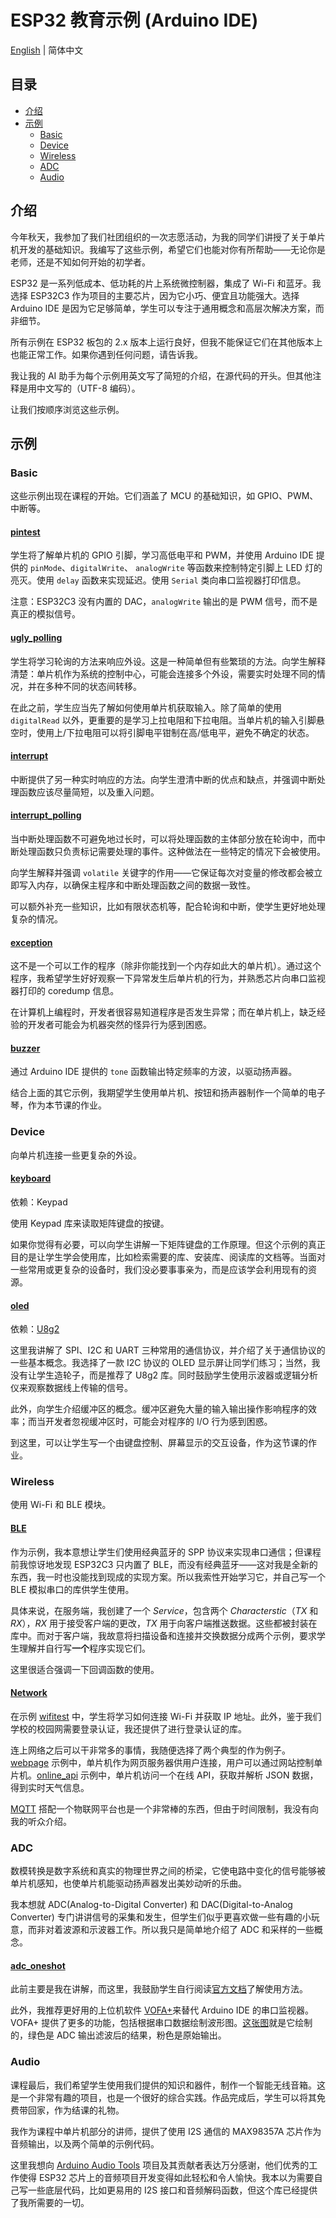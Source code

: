# ESP32 教育示例 (Arduino IDE)

[English](README.md) | 简体中文

## 目录

- [介绍](#介绍)
- [示例](#示例)
  - [Basic](#Basic)
  - [Device](#Device)
  - [Wireless](#Wireless)
  - [ADC](#ADC)
  - [Audio](#Audio)

## 介绍

今年秋天，我参加了我们社团组织的一次志愿活动，为我的同学们讲授了关于单片机开发的基础知识。我编写了这些示例，希望它们也能对你有所帮助——无论你是老师，还是不知如何开始的初学者。

ESP32 是一系列低成本、低功耗的片上系统微控制器，集成了 Wi-Fi 和蓝牙。我选择 ESP32C3 作为项目的主要芯片，因为它小巧、便宜且功能强大。选择 Arduino IDE 是因为它足够简单，学生可以专注于通用概念和高层次解决方案，而非细节。

所有示例在 ESP32 板包的 2.x 版本上运行良好，但我不能保证它们在其他版本上也能正常工作。如果你遇到任何问题，请告诉我。

我让我的 AI 助手为每个示例用英文写了简短的介绍，在源代码的开头。但其他注释是用中文写的（UTF-8 编码）。

让我们按顺序浏览这些示例。



## 示例

### Basic

这些示例出现在课程的开始。它们涵盖了 MCU 的基础知识，如 GPIO、PWM、中断等。

#### [pintest](Basic/pintest/)

学生将了解单片机的 GPIO 引脚，学习高低电平和 PWM，并使用 Arduino IDE 提供的 `pinMode`、`digitalWrite`、 `analogWrite` 等函数来控制特定引脚上 LED 灯的亮灭。使用 `delay` 函数来实现延迟。使用 `Serial` 类向串口监视器打印信息。

注意：ESP32C3 没有内置的 DAC，`analogWrite` 输出的是 PWM 信号，而不是真正的模拟信号。

#### [ugly_polling](Basic/ugly_polling/)

学生将学习轮询的方法来响应外设。这是一种简单但有些繁琐的方法。向学生解释清楚：单片机作为系统的控制中心，可能会连接多个外设，需要实时处理不同的情况，并在多种不同的状态间转移。

在此之前，学生应当先了解如何使用单片机获取输入。除了简单的使用 `digitalRead` 以外，更重要的是学习上拉电阻和下拉电阻。当单片机的输入引脚悬空时，使用上/下拉电阻可以将引脚电平钳制在高/低电平，避免不确定的状态。

#### [interrupt](Basic/interrupt/)

中断提供了另一种实时响应的方法。向学生澄清中断的优点和缺点，并强调中断处理函数应该尽量简短，以及重入问题。

#### [interrupt_polling](Basic/interrupt_polling/)

当中断处理函数不可避免地过长时，可以将处理函数的主体部分放在轮询中，而中断处理函数只负责标记需要处理的事件。这种做法在一些特定的情况下会被使用。

向学生解释并强调 `volatile` 关键字的作用——它保证每次对变量的修改都会被立即写入内存，以确保主程序和中断处理函数之间的数据一致性。

可以额外补充一些知识，比如有限状态机等，配合轮询和中断，使学生更好地处理复杂的情况。

#### [exception](Basic/exception/)

这不是一个可以工作的程序（除非你能找到一个内存如此大的单片机）。通过这个程序，我希望学生好好观察一下异常发生后单片机的行为，并熟悉芯片向串口监视器打印的 coredump 信息。

在计算机上编程时，开发者很容易知道程序是否发生异常；而在单片机上，缺乏经验的开发者可能会为机器突然的怪异行为感到困惑。

#### [buzzer](Basic/buzzer/)

通过 Arduino IDE 提供的 `tone` 函数输出特定频率的方波，以驱动扬声器。

结合上面的其它示例，我期望学生使用单片机、按钮和扬声器制作一个简单的电子琴，作为本节课的作业。



### Device

向单片机连接一些更复杂的外设。

#### [keyboard](Device/keyboard/)

依赖：Keypad

使用 Keypad 库来读取矩阵键盘的按键。

如果你觉得有必要，可以向学生讲解一下矩阵键盘的工作原理。但这个示例的真正目的是让学生学会使用库，比如检索需要的库、安装库、阅读库的文档等。当面对一些常用或更复杂的设备时，我们没必要事事亲为，而是应该学会利用现有的资源。

#### [oled](Device/oled/)

依赖：[U8g2](https://github.com/olikraus/u8g2)

这里我讲解了 SPI、I2C 和 UART 三种常用的通信协议，并介绍了关于通信协议的一些基本概念。我选择了一款 I2C 协议的 OLED 显示屏让同学们练习；当然，我没有让学生造轮子，而是推荐了 U8g2 库。同时鼓励学生使用示波器或逻辑分析仪来观察数据线上传输的信号。

此外，向学生介绍缓冲区的概念。缓冲区避免大量的输入输出操作影响程序的效率；而当开发者忽视缓冲区时，可能会对程序的 I/O 行为感到困惑。

到这里，可以让学生写一个由键盘控制、屏幕显示的交互设备，作为这节课的作业。



### Wireless

使用 Wi-Fi 和 BLE 模块。

#### [BLE](Wireless/BLE/)

作为示例，我本意想让学生们使用经典蓝牙的 SPP 协议来实现串口通信；但课程前我惊讶地发现 ESP32C3 只内置了 BLE，而没有经典蓝牙——这对我是全新的东西，我一时也没能找到现成的实现方案。所以我索性开始学习它，并自己写一个 BLE 模拟串口的库供学生使用。

具体来说，在服务端，我创建了一个 *Service*，包含两个 *Characterstic*（*TX* 和 *RX*），*RX* 用于接受客户端的更改，*TX* 用于向客户端推送数据。这些都被封装在库中。而对于客户端，我故意将扫描设备和连接并交换数据分成两个示例，要求学生理解并自行写**一个**程序实现它们。

这里很适合强调一下回调函数的使用。

#### [Network](Wireless/Network/)

在示例 [wifitest](Wireless/Network/wifitest/) 中，学生将学习如何连接 Wi-Fi 并获取 IP 地址。此外，鉴于我们学校的校园网需要登录认证，我还提供了进行登录认证的库。

连上网络之后可以干非常多的事情，我随便选择了两个典型的作为例子。[webpage](Wireless/Network/webpage/) 示例中，单片机作为网页服务器供用户连接，用户可以通过网站控制单片机。[online_api](Wireless/Network/online_api/) 示例中，单片机访问一个在线 API，获取并解析 JSON 数据，得到实时天气信息。

[MQTT](https://en.wikipedia.org/wiki/MQTT) 搭配一个物联网平台也是一个非常棒的东西，但由于时间限制，我没有向我的听众介绍。



### ADC

数模转换是数字系统和真实的物理世界之间的桥梁，它使电路中变化的信号能够被单片机感知，也使单片机能驱动扬声器发出美妙动听的乐曲。

我本想就 ADC(Analog-to-Digital Converter) 和 DAC(Digital-to-Analog Converter) 专门讲讲信号的采集和发生，但学生们似乎更喜欢做一些有趣的小玩意，而非对着波源和示波器工作。所以我只是简单地介绍了 ADC 和采样的一些概念。 

#### [adc_oneshot](ADC/adc_oneshot/)

此前主要是我在讲解，而这里，我鼓励学生自行阅读[官方文档](https://docs.espressif.com/projects/arduino-esp32/en/latest/api/adc.html)了解使用方法。

此外，我推荐更好用的上位机软件 [VOFA+](https://www.vofa.plus/)来替代 Arduino IDE 的串口监视器。VOFA+ 提供了更多的功能，包括根据串口数据绘制波形图。[这张图](ADC/adc_oneshot/results.jpg)就是它绘制的，绿色是 ADC 输出滤波后的结果，粉色是原始输出。




### Audio

课程最后，我们希望学生使用我们提供的知识和器件，制作一个智能无线音箱。这是一个非常有趣的项目，也是一个很好的综合实践。作品完成后，学生可以将其免费带回家，作为结课的礼物。

我作为课程中单片机部分的讲师，提供了使用 I2S 通信的 MAX98357A 芯片作为音频输出，以及两个简单的示例代码。

这里我想向 [Arduino Audio Tools](https://github.com/pschatzmann/arduino-audio-tools) 项目及其贡献者表达万分感谢，他们优秀的工作使得 ESP32 芯片上的音频项目开发变得如此轻松和令人愉快。我本以为需要自己写一些底层代码，比如更易用的 I2S 接口和音频解码函数，但这个库已经提供了我所需要的一切。